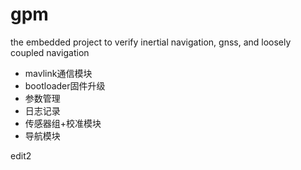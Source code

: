 # gpm
the embedded project to verify inertial navigation, gnss, and loosely coupled navigation

- mavlink通信模块
- bootloader固件升级
- 参数管理
- 日志记录
- 传感器组+校准模块
- 导航模块

edit2
